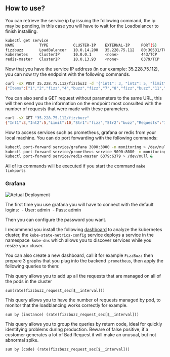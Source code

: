 ## How to use?

You can retrieve the service ip by issuing the following command, the ip may be pending, in this case you will have to wait for the Loadbalancer to finish installing.

```bash
kubectl get service
NAME           TYPE           CLUSTER-IP    EXTERNAL-IP     PORT(S)        AGE
fizzbuzz       LoadBalancer   10.0.14.200   35.228.75.112   80:30531/TCP   36h
kubernetes     ClusterIP      10.0.0.1      <none>          443/TCP        8d
redis-master   ClusterIP      10.0.13.93    <none>          6379/TCP       3d4h
```


Now that you have the service IP address (in our example: 35.228.75.112), you can now try the endpoint with the following commands.

```bash
curl -sX POST 35.228.75.112/fizzbuzz -d '{"int1": 3, "int2": 5, "limit" : 100, "str1": "fizz", "str2":"buzz"}'
{"Items":["1","2","fizz","4","buzz","fizz","7","8","fizz","buzz","11","fizz","13","14","fizzbuzz","16","17","fizz","19","buzz","fizz","22","23","fizz","buzz","26","fizz","28","29","fizzbuzz","31","32","fizz","34","buzz","fizz","37","38","fizz","buzz","41","fizz","43","44","fizzbuzz","46","47","fizz","49","buzz","fizz","52","53","fizz","buzz","56","fizz","58","59","fizzbuzz","61","62","fizz","64","buzz","fizz","67","68","fizz","buzz","71","fizz","73","74","fizzbuzz","76","77","fizz","79","buzz","fizz","82","83","fizz","buzz","86","fizz","88","89","fizzbuzz","91","92","fizz","94","buzz","fizz","97","98","fizz","buzz","101"]}
```

You can also send a GET request without parameters to the same URL, this will then send you the information on the endpoint most consulted with the number of requests that were made with these parameters.

```bash
curl -sX GET "35.228.75.112/fizzbuzz"
{"Int1":3,"Int2":5,"Limit":10,"Str1":"fizz","Str2":"buzz","Requests":"12123191"}
```

How to access services such as prometheus, grafana or redis from your local machine.
You can do port forwarding with the following commands:
```bash
kubectl port-forward service/grafana 3000:3000 -n monitoring > /dev/null &
kubectl port-forward service/prometheus-service 9090:8080 -n monitoring > /dev/null &
kubectl port-forward service/redis-master 6379:6379 > /dev/null &
```

All of its commands will be executed if you start the command `make linkports`

### Grafana

![Actual Deployment](https://raw.github.com/reversTeam/fizzbuzz-golang/master/assets/dashboard.jpg)

The first time you use grafana you will have to connect with the default logins:
 - User: admin
 - Pass: admin

Then you can configure the password you want.

I recommend you install the following [dashboard](https://grafana.com/grafana/dashboards/8588) to analyze the kubernetes cluster, the `kube-state-netrics-config` service deploys a service in the namespace` kube-dns` which allows you to discover services while you resize your cluser.

You can also create a new dashboard, call it for example `FizzBuzz` then prepare 3 graphs that you plug into the backend` prometheus`, then apply the following queries to them:

This query allows you to add up all the requests that are managed on all of the pods in the cluster
```
sum(rate(fizzbuzz_request_sec[$__interval]))
```

This query allows you to have the number of requests managed by pod, to monitor that the loadblancing works correctly for example.
```
sum by (instance) (rate(fizzbuzz_request_sec[$__interval]))
```

This query allows you to group the queries by return code, ideal for quickly identifying problems during production. Beware of false positive, if a customer generates a lot of Bad Request it will make an unusual, but not abnormal spike.
```
sum by (code) (rate(fizzbuzz_request_sec[$__interval]))
```